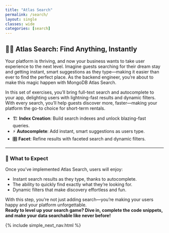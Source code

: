 ```yaml
---
title: "Atlas Search"
permalink: /search/
layout: single
classes: wide
categories: [search]
---
```


## 🔎✨ Atlas Search: Find Anything, Instantly

Your platform is thriving, and now your business wants to take user experience to the next level. Imagine guests searching for their dream stay and getting instant, smart suggestions as they type—making it easier than ever to find the perfect place. As the backend engineer, you’re about to make this magic happen with MongoDB Atlas Search.

In this set of exercises, you’ll bring full-text search and autocomplete to your app, delighting users with lightning-fast results and dynamic filters. With every search, you’ll help guests discover more, faster—making your platform the go-to choice for short-term rentals.

- 🏗️ **Index Creation**: Build search indexes and unlock blazing-fast queries.
- ⚡ **Autocomplete**: Add instant, smart suggestions as users type.
- 🎛️ **Facet**: Refine results with faceted search and dynamic filters.

---

### 🚦 What to Expect

Once you’ve implemented Atlas Search, users will enjoy:
- Instant search results as they type, thanks to autocomplete.
- The ability to quickly find exactly what they’re looking for.
- Dynamic filters that make discovery effortless and fun.

With this step, you’re not just adding search—you’re making your users happy and your platform unforgettable.  
**Ready to level up your search game? Dive in, complete the code snippets, and make your data searchable like never before!**

{% include simple_next_nav.html %}
